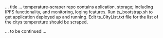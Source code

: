 ... title ...
temperature-scraper repo contains aplication, storage; including IPFS functionality, and monitoring, loging features.
Run ts_bootstrap.sh to get application deployed up and running.
Edit ts_CityList.txt file for the list of the citys tempereture should be scraped.

... to be continued ...